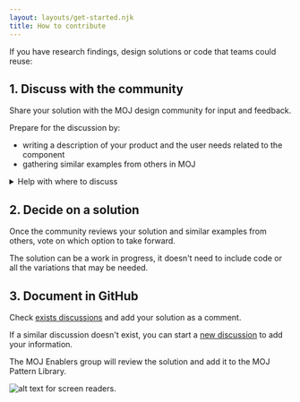 ```yaml
---
layout: layouts/get-started.njk
title: How to contribute
---
```


If you have research findings, design solutions or code that teams could reuse:

## 1. Discuss with the community
       
Share your solution with the MOJ design community for input and feedback. 

Prepare for the discussion by:

- writing a description of your product and the user needs related to the component
- gathering similar examples from others in MOJ

<details class="govuk-details" data-module="govuk-details">
 
  <summary class="govuk-details__summary">
    <span class="govuk-details__summary-text">
      Help with where to discuss
    </span>
  </summary>

<div class="govuk-details__text">
<p class="govuk-body">You can share in a channel on Slack:</p>
<ul class="govuk-list govuk-list--bullet">
  <li><a href="#">#user-centred-design</a></li>
  <li><a href="#">#moj-crit</a></li>
</ul>
<p class="govuk-body">or in a community meet up:</p>
<ul class="govuk-list govuk-list--bullet">
  <li>MOJ user centred design crit</li>
  <li>Professional systems action group</li>
</ul>
  </div>

</details>

## 2. Decide on a solution

Once the community reviews your solution and similar examples from others, vote on which option to take forward.

The solution can be a work in progress, it doesn't need to include code or all the variations that may be needed.


## 3. Document in GitHub

Check [exists discussions](https://github.com/ministryofjustice/moj-frontend/discussions) and add your solution as a comment.

If a similar discussion doesn't exist, you can start a [new discussion](https://github.com/ministryofjustice/moj-frontend/discussions/new) to add your information.

The MOJ Enablers group will review the solution and add it to the MOJ Pattern Library.








![alt text for screen readers](/assets/images/discuss.png "Text to show on mouseover").